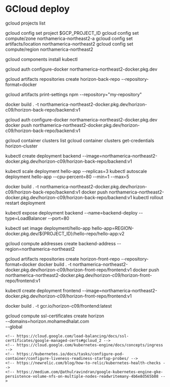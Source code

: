 # GCloud deploy

gcloud projects list

gcloud config set project $GCP_PROJECT_ID
gcloud config set compute/zone northamerica-northeast2-a
gcloud config set artifacts/location northamerica-northeast2
gcloud config set compute/region northamerica-northeast2

gcloud components install kubectl

gcloud auth configure-docker northamerica-northeast2-docker.pkg.dev

gcloud artifacts repositories create horizon-back-repo --repository-format=docker

gcloud artifacts print-settings npm --repository="my-repository"

docker build . -t northamerica-northeast2-docker.pkg.dev/horizon-c09/horizon-back-repo/backend:v1

gcloud auth configure-docker northamerica-northeast2-docker.pkg.dev
docker push northamerica-northeast2-docker.pkg.dev/horizon-c09/horizon-back-repo/backend:v1

gcloud container clusters list
gcloud container clusters get-credentials horizon-cluster

kubectl create deployment backend --image=northamerica-northeast2-docker.pkg.dev/horizon-c09/horizon-back-repo/backend:v1

kubectl scale deployment hello-app --replicas=3
kubectl autoscale deployment hello-app --cpu-percent=80 --min=1 --max=5

docker build . -t northamerica-northeast2-docker.pkg.dev/horizon-c09/horizon-back-repo/backend:v1
docker push northamerica-northeast2-docker.pkg.dev/horizon-c09/horizon-back-repo/backend:v1
kubectl rollout restart deployment

kubectl expose deployment backend --name=backend-deploy --type=LoadBalancer --port=80

kubectl set image deployment/hello-app hello-app=REGION-docker.pkg.dev/${PROJECT_ID}/hello-repo/hello-app:v2

gcloud compute addresses create backend-address --region=northamerica-northeast2
<!-- https://www.googleapis.com/compute/v1/projects/horizon-c09/regions/northamerica-northeast2/addresses/backend-address -->


gcloud artifacts repositories create horizon-front-repo --repository-format=docker
docker build . -t northamerica-northeast2-docker.pkg.dev/horizon-c09/horizon-front-repo/frontend:v1
docker push northamerica-northeast2-docker.pkg.dev/horizon-c09/horizon-front-repo/frontend:v1

kubectl create deployment frontend --image=northamerica-northeast2-docker.pkg.dev/horizon-c09/horizon-front-repo/frontend:v1


docker build . -t gcr.io/horizon-c09/frontend:latest


gcloud compute ssl-certificates create horizon \
    --domains=horizon.mohamedhalat.com \
    --global

    <!-- https://cloud.google.com/load-balancing/docs/ssl-certificates/google-managed-certs#gcloud_2 -->
    <!-- https://cloud.google.com/kubernetes-engine/docs/concepts/ingress -->
    <!-- https://kubernetes.io/docs/tasks/configure-pod-container/configure-liveness-readiness-startup-probes/ -->
    <!-- https://newrelic.com/blog/how-to-relic/kubernetes-health-checks -->
    <!-- https://medium.com/@athulravindran/google-kubernetes-engine-gke-persistence-volume-nfs-on-multiple-nodes-readwritemany-4b6e8d565b08 -->